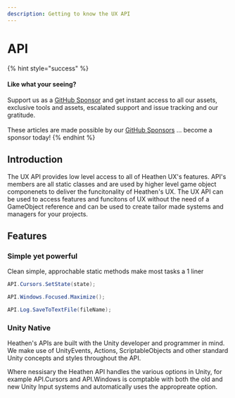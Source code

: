 ```yaml
---
description: Getting to know the UX API
---
```


# API

{% hint style="success" %}
#### Like what your seeing?

Support us as a [GitHub Sponsor](../../../where-to-buy/become-a-sponsor.md) and get instant access to all our assets, exclusive tools and assets, escalated support and issue tracking and our gratitude.\
\
These articles are made possible by our [GitHub Sponsors](../../../where-to-buy/become-a-sponsor.md) ... become a sponsor today!
{% endhint %}

## Introduction

The UX API provides low level access to all of Heathen UX's features. API's members are all static classes and are used by higher level game object componenets to deliver the funcitonality of Heathen's UX. The UX API can be used to access features and funcitons of UX without the need of a GameObject reference and can be used to create tailor made systems and managers for your projects.

## Features

### Simple yet powerful

Clean simple, approchable static methods make most tasks a 1 liner

```csharp
API.Cursors.SetState(state);
```

```csharp
API.Windows.Focused.Maximize();
```

```csharp
API.Log.SaveToTextFile(fileName);
```

### Unity Native

Heathen's APIs are built with the Unity developer and programmer in mind. We make use of UnityEvents, Actions, ScriptableObjects and other standard Unity concepts and styles throughout the API.&#x20;

Where nessisary the Heathen API handles the various options in Unity, for example API.Cursors and API.Windows is comptable with both the old and new Unity Input systems and automatically uses the appropreate option.
